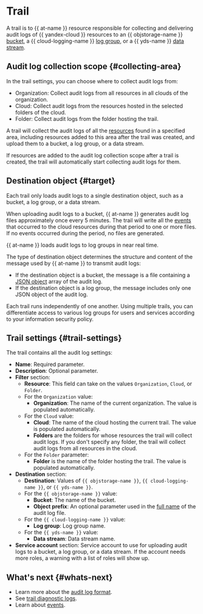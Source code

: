 # Trail

A trail is to {{ at-name }} resource responsible for collecting and delivering audit logs of {{ yandex-cloud }} resources to an {{ objstorage-name }} [bucket](../../storage/concepts/bucket.md), a {{ cloud-logging-name }} [log group](../../logging/concepts/log-group.md), or a {{ yds-name }} [data stream](../../data-streams/concepts/glossary.md#stream-concepts).

## Audit log collection scope {#collecting-area}

In the trail settings, you can choose where to collect audit logs from:
* Organization: Collect audit logs from all resources in all clouds of the organization.
* Cloud: Collect audit logs from the resources hosted in the selected folders of the cloud.
* Folder: Collect audit logs from the folder hosting the trail.

A trail will collect the audit logs of all the [resources](./events.md) found in a specified area, including resources added to this area after the trail was created, and upload them to a bucket, a log group, or a data stream.

If resources are added to the audit log collection scope after a trail is created, the trail will automatically start collecting audit logs for them.

## Destination object {#target}

Each trail only loads audit logs to a single destination object, such as a bucket, a log group, or a data stream.

When uploading audit logs to a bucket, {{ at-name }} generates audit log files approximately once every 5 minutes. The trail will write all the [events](./events.md) that occurred to the cloud resources during that period to one or more files. If no events occurred during the period, no files are generated.

{{ at-name }} loads audit logs to log groups in near real time.

The type of destination object determines the structure and content of the message used by {{ at-name }} to transmit audit logs:
* If the destination object is a bucket, the message is a file containing a [JSON object](./format.md#scheme) array of the audit log.
* If the destination object is a log group, the message includes only one JSON object of the audit log.

Each trail runs independently of one another. Using multiple trails, you can differentiate access to various log groups for users and services according to your information security policy.

## Trail settings {#trail-settings}

The trail contains all the audit log settings:
* **Name**: Required parameter.
* **Description**: Optional parameter.
* **Filter** section:
   * **Resource**: This field can take on the values `Organization`, `Cloud`, or `Folder`.
   * For the `Organization` value:
      * **Organization**: The name of the current organization. The value is populated automatically.
   * For the `Cloud` value:
      * **Cloud**: The name of the cloud hosting the current trail. The value is populated automatically.
      * **Folders** are the folders for whose resources the trail will collect audit logs. If you don't specify any folder, the trail will collect audit logs from all resources in the cloud.
   * For the `Folder` parameter:
      * **Folder** is the name of the folder hosting the trail. The value is populated automatically.
* **Destination** section:
   * **Destination**: Values of `{{ objstorage-name }}`, `{{ cloud-logging-name }}`, or `{{ yds-name }}`.
   * For the `{{ objstorage-name }}` value:
      * **Bucket**: The name of the bucket.
      * **Object prefix**: An optional parameter used in the [full name](./format.md#log-file-name) of the audit log file.
   * For the `{{ cloud-logging-name }}` value:
      * **Log group**: Log group name.
   * For the `{{ yds-name }}` value:
      * **Data stream**: Data stream name.
* **Service account** section: Service account to use for uploading audit logs to a bucket, a log group, or a data stream. If the account needs more roles, a warning with a list of roles will show up.

## What's next {#whats-next}

* Learn more about the [audit log format](./format.md).
* See [trail diagnostic logs](./diagnostics.md).
* Learn about [events](./events.md).
